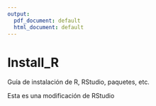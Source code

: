 ```yaml
---
output:
  pdf_document: default
  html_document: default
---
```

# Install_R
Guía de instalación de R, RStudio, paquetes, etc.

Esta es una modificación de RStudio

